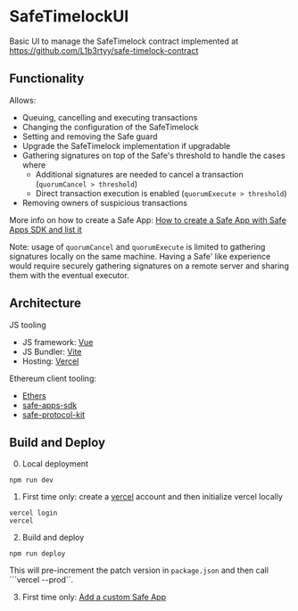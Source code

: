 # SafeTimelockUI

Basic UI to manage the SafeTimelock contract implemented at https://github.com/L1b3rtyy/safe-timelock-contract

## Functionality

Allows:
- Queuing, cancelling and executing transactions
- Changing the configuration of the SafeTimelock
- Setting and removing the Safe guard
- Upgrade the SafeTimelock implementation if upgradable
- Gathering signatures on top of the Safe's threshold to handle the cases where
  * Additional signatures are needed to cancel a transaction (```quorumCancel > threshold```)
  * Direct transaction execution is enabled (```quorumExecute > threshold```) 
- Removing owners of suspicious transactions

More info on how to create a Safe App: [How to create a Safe App with Safe Apps SDK and list it](https://help.safe.global/en/articles/145503-how-to-create-a-safe-app-with-safe-apps-sdk-and-list-it)

Note: usage of ```quorumCancel``` and ```quorumExecute``` is limited to gathering signatures locally on the same machine. Having a Safe' like experience would require securely gathering signatures on a remote server and sharing them with the eventual executor. 

## Architecture

JS tooling
- JS framework: [Vue](https://vuejs.org/)
- JS Bundler: [Vite](https://vite.dev/)
- Hosting: [Vercel](https://vercel.com/)

Ethereum client tooling:
- [Ethers](https://docs.ethers.org/v5/)
- [safe-apps-sdk](https://github.com/safe-global/safe-apps-sdk)
- [safe-protocol-kit](https://github.com/safe-global/safe-core-sdk/tree/main/packages/protocol-kit)

## Build and Deploy

0. Local deployment
```
npm run dev
```
1. First time only: create a [vercel](https://vercel.com/) account and then initialize vercel locally
```
vercel login
vercel
```
2. Build and deploy
```
npm run deploy
```

This will pre-increment the patch version in ```package.json``` and then call ```vercel --prod``.

3. First time only: [Add a custom Safe App](https://help.safe.global/en/articles/40859-add-a-custom-safe-app)